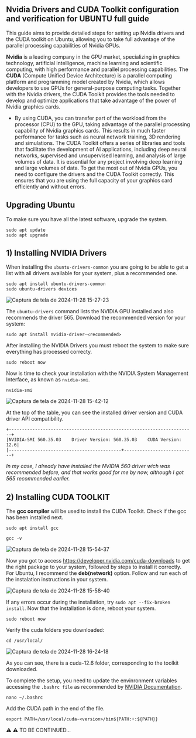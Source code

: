 ## Nvidia Drivers and CUDA Toolkit configuration and verification for UBUNTU full guide

This guide aims to provide detailed steps for setting up Nvidia drivers and the CUDA toolkit on Ubuntu, allowing you to take full advantage of the parallel processing capabilities of Nvidia GPUs.

**Nvidia** is a leading company in the GPU market, specializing in graphics technology, artificial intelligence, machine learning and scientific computing, with high performance and parallel processing capabilities. The **CUDA** (Compute Unified Device Architecture) is a parallel computing platform and programming model created by Nvidia, which allows developers to use GPUs for general-purpose computing tasks. Together with the Nvidia drivers, the CUDA Toolkit provides the tools needed to develop and optimize applications that take advantage of the power of Nvidia graphics cards.


- By using CUDA, you can transfer part of the workload from the processor (CPU) to the GPU, taking advantage of the parallel processing capability of Nvidia graphics cards. This results in much faster performance for tasks such as neural network training, 3D rendering and simulations. The CUDA Toolkit offers a series of libraries and tools that facilitate the development of AI applications, including deep neural networks, supervised and unsupervised learning, and analysis of large volumes of data. It is essential for any project involving deep learning and large volumes of data. To get the most out of Nvidia GPUs, you need to configure the drivers and the CUDA Toolkit correctly. This ensures that you are using the full capacity of your graphics card efficiently and without errors.


## Upgrading Ubuntu
To make sure you have all the latest software, upgrade the system.
~~~
sudo apt update
sudo apt upgrade 
~~~

## 1) Installing NVIDIA Drivers
When installing the `ubuntu-drivers-common` you are going to be able to get a list with all drivers available for your system, plus a recommended one.
~~~
sudo apt install ubuntu-drivers-common
sudo ubuntu-drivers devices
~~~

![Captura de tela de 2024-11-28 15-27-23](https://github.com/user-attachments/assets/85850aa8-7f60-4612-89d7-c6ad3ff06cb7)

The `ubuntu-drivers` command lists the NVIDIA GPU installed and also recommends the driver 565. Download the recommended version for your system:
~~~
sudo apt install nvidia-driver-<recommended>
~~~

After installing the NVIDIA Drivers you must reboot the system to make sure everything has processed correcty.
~~~
sudo reboot now
~~~

Now is time to check your installation with the NVIDIA System Management Interface, as known as `nvidia-smi`. 
~~~
nvidia-smi
~~~
![Captura de tela de 2024-11-28 15-42-12](https://github.com/user-attachments/assets/86643d73-2aef-4afb-92b4-818f18f49035)

At the top of the table, you can see the installed driver version and CUDA driver API compatibility.
~~~
+-----------------------------------------------------------------------+
|NVIDIA-SMI 560.35.03    Driver Version: 560.35.03    CUDA Version: 12.6|
|-------------------------------------------+---------------------------+
~~~
_In my case, I already have installed the NVIDIA 560 driver wich was recommended before, and that works good for me by now, although I got 565 recommended earlier._

## 2) Installing CUDA TOOLKIT
The **gcc compiler** will be used to install the CUDA Toolkit. Check if the gcc has been installed next.
~~~
sudo apt install gcc
~~~
~~~
gcc -v
~~~
![Captura de tela de 2024-11-28 15-54-37](https://github.com/user-attachments/assets/0fb27e8f-b6be-40e9-8981-2b3e82ac9b2c)

Now you got to access https://developer.nvidia.com/cuda-downloads to get the right package to your system, followed by steps to install it correctly. For Ubuntu, I recommend the **deb(network)** option. Follow and run each of the instalation instructions in your system.

![Captura de tela de 2024-11-28 15-58-40](https://github.com/user-attachments/assets/c06c5400-dd68-4651-bc7d-e9992df825e9)

If any errors occur during the installation, try `sudo apt --fix-broken install`. 
Now that the installation is done, reboot your system.
~~~
sudo reboot now
~~~

Verify the cuda folders you downloaded:
~~~
cd /usr/local/
~~~
![Captura de tela de 2024-11-28 16-24-18](https://github.com/user-attachments/assets/292097ed-7f6a-4f99-a235-954fa4c9a2ef)

As you can see, there is a cuda-12.6 folder, corresponding to the toolkit downloaded. 

To complete the setup, you need to update the envinronment variables accessing the `.bashrc file` as recommended by [NVIDIA Documentation](https://docs.nvidia.com/cuda/cuda-installation-guide-linux/index.html#post-installation-actions).
~~~
nano ~/.bashrc
~~~

Add the CUDA path in the end of the file.
~~~
export PATH=/usr/local/cuda-<version>/bin${PATH:+:${PATH}}
~~~

⚠️ :warning:	TO BE CONTINUED...





